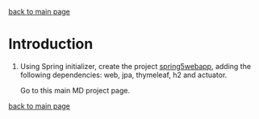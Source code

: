 [back to main page](../../README.md)

# Introduction

1. Using Spring initializer, create the project [spring5webapp](https://github.com/gustavogois/spring5webapp), adding 
the following dependencies: web, jpa, thymeleaf, h2 and actuator.

    Go to this main MD project page.

[back to main page](../../README.md)